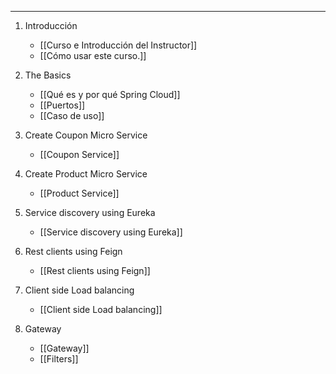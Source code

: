 
---

1. Introducción
	- [[Curso e Introducción del Instructor]]
	- [[Cómo usar este curso.]]

2. The Basics
	- [[Qué es y por qué Spring Cloud]]
	- [[Puertos]]
	- [[Caso de uso]]

3.  Create Coupon Micro Service
	- [[Coupon Service]]

 4.  Create Product Micro Service
	 - [[Product Service]]

 5.  Service discovery using Eureka
	 - [[Service discovery using Eureka]]

 6.  Rest clients using Feign
	 - [[Rest clients using Feign]]

 7.  Client side Load balancing
	 - [[Client side Load balancing]]

 8.  Gateway
	 - [[Gateway]]
	 - [[Filters]]


